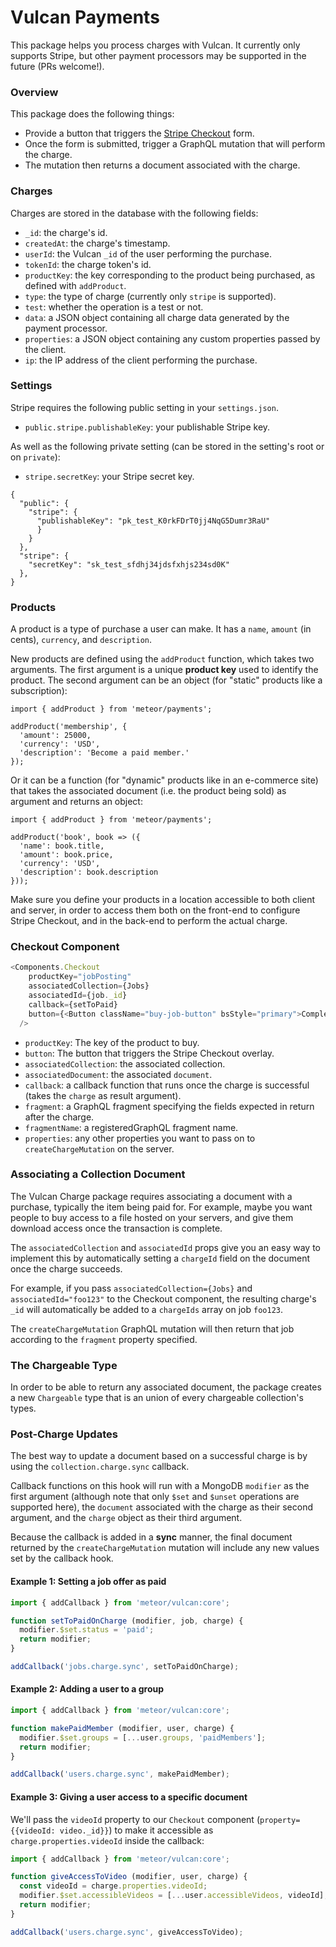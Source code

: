 # Vulcan Payments

This package helps you process charges with Vulcan. It currently only supports Stripe, but other payment processors may be supported in the future (PRs welcome!). 

### Overview

This package does the following things: 

- Provide a button that triggers the [Stripe Checkout](https://stripe.com/checkout) form.
- Once the form is submitted, trigger a GraphQL mutation that will perform the charge. 
- The mutation then returns a document associated with the charge. 

### Charges

Charges are stored in the database with the following fields:

- `_id`: the charge's id. 
- `createdAt`: the charge's timestamp.
- `userId`: the Vulcan `_id` of the user performing the purchase. 
- `tokenId`: the charge token's id. 
- `productKey`: the key corresponding to the product being purchased, as defined with `addProduct`.
- `type`: the type of charge (currently only `stripe` is supported).
- `test`: whether the operation is a test or not. 
- `data`: a JSON object containing all charge data generated by the payment processor.
- `properties`: a JSON object containing any custom properties passed by the client. 
- `ip`: the IP address of the client performing the purchase. 

### Settings

Stripe requires the following public setting in your `settings.json`. 

- `public.stripe.publishableKey`: your publishable Stripe key.

As well as the following private setting (can be stored in the setting's root or on `private`): 

- `stripe.secretKey`: your Stripe secret key. 

```
{
  "public": {
    "stripe": {
      "publishableKey": "pk_test_K0rkFDrT0jj4NqG5Dumr3RaU"
      }
    }
  },
  "stripe": {
    "secretKey": "sk_test_sfdhj34jdsfxhjs234sd0K"
  },
}
```

### Products

A product is a type of purchase a user can make. It has a `name`, `amount` (in cents), `currency`, and `description`.

New products are defined using the `addProduct` function, which takes two arguments. The first argument is a unique **product key** used to identify the product. The second argument can be an object (for "static" products like a subscription):

```
import { addProduct } from 'meteor/payments';

addProduct('membership', {
  'amount': 25000,
  'currency': 'USD',
  'description': 'Become a paid member.'
});
```

Or it can be a function (for "dynamic" products like in an e-commerce site) that takes the associated document (i.e. the product being sold) as argument and returns an object:

```
import { addProduct } from 'meteor/payments';

addProduct('book', book => ({
  'name': book.title,
  'amount': book.price,
  'currency': 'USD',
  'description': book.description
}));
```

Make sure you define your products in a location accessible to both client and server, in order to access them both on the front-end to configure Stripe Checkout, and in the back-end to perform the actual charge. 

### Checkout Component

```js
<Components.Checkout 
    productKey="jobPosting"
    associatedCollection={Jobs}
    associatedId={job._id}
    callback={setToPaid}
    button={<Button className="buy-job-button" bsStyle="primary">Complete Payment</Button>}
  />
```

- `productKey`: The key of the product to buy. 
- `button`: The button that triggers the Stripe Checkout overlay.
- `associatedCollection`: the associated collection.
- `associatedDocument`: the associated `document`. 
- `callback`: a callback function that runs once the charge is successful (takes the `charge` as result argument).
- `fragment`: a GraphQL fragment specifying the fields expected in return after the charge. 
- `fragmentName`: a registeredGraphQL fragment name.
- `properties`: any other properties you want to pass on to `createChargeMutation` on the server. 

### Associating a Collection Document

The Vulcan Charge package requires associating a document with a purchase, typically the item being paid for. For example, maybe you want people to buy access to a file hosted on your servers, and give them download access once the transaction is complete. 

The `associatedCollection` and `associatedId` props give you an easy way to implement this by automatically setting a `chargeId` field on the document once the charge succeeds. 

For example, if you pass `associatedCollection={Jobs}` and `associatedId="foo123"` to the Checkout component, the resulting charge's `_id` will automatically be added to a `chargeIds` array on job `foo123`. 

The `createChargeMutation` GraphQL mutation will then return that job according to the `fragment` property specified. 

### The Chargeable Type

In order to be able to return any associated document, the package creates a new `Chargeable` type that is an union of every chargeable collection's types. 

### Post-Charge Updates

The best way to update a document based on a successful charge is by using the `collection.charge.sync` callback. 

Callback functions on this hook will run with a MongoDB `modifier` as the first argument (although note that only `$set` and `$unset` operations are supported here), the `document` associated with the charge as their second argument, and the `charge` object as their third argument. 

Because the callback is added in a **sync** manner, the final document returned by the `createChargeMutation` mutation will include any new values set by the callback hook. 

#### Example 1: Setting a job offer as paid

```js
import { addCallback } from 'meteor/vulcan:core';

function setToPaidOnCharge (modifier, job, charge) {
  modifier.$set.status = 'paid';
  return modifier;
}

addCallback('jobs.charge.sync', setToPaidOnCharge);
```

#### Example 2: Adding a user to a group

```js
import { addCallback } from 'meteor/vulcan:core';

function makePaidMember (modifier, user, charge) {
  modifier.$set.groups = [...user.groups, 'paidMembers'];
  return modifier;
}

addCallback('users.charge.sync', makePaidMember);
```

#### Example 3: Giving a user access to a specific document

We'll pass the `videoId` property to our `Checkout` component (`property={{videoId: video._id}}`) to make it accessible as `charge.properties.videoId` inside the callback: 

```js
import { addCallback } from 'meteor/vulcan:core';

function giveAccessToVideo (modifier, user, charge) {
  const videoId = charge.properties.videoId;
  modifier.$set.accessibleVideos = [...user.accessibleVideos, videoId];
  return modifier;
}

addCallback('users.charge.sync', giveAccessToVideo);
```

